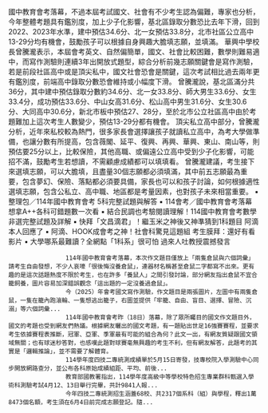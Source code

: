 國中教育會考落幕，不過本屆考試國文、社會有不少考生認為偏難，專家也分析，今年整體考題具有鑑別度，加上少子化影響，基北區錄取分數恐比去年下滑，回到2022、2023年水準，建中預估34.6分、北一女預估33.8分，北市社區公立高中13-29分均有機會，鼓勵孩子可以根據自身興趣大膽填志願，並填滿。
華興中學校長曾騰瀧表示，本屆會考英文、自然偏簡單，國文、社會比較困難，數學則難易適中，而寫作測驗則連續3年出開放式題型，綜合分析前幾志願關鍵會是寫作測驗，若是前段社區高中或是頂尖私中，國文社會恐會是關鍵，這次考試相比過去兩年更有鑑別度，前端高中錄取分數恐會維持或小幅度下滑。
曾騰瀧說，基北區滿分共36分，其中建中預估錄取分數約34.6分、北一女33.8分、師大男生33.6分、女生33.4分，成功預估33.6分、中山女高31.6分、松山高中男生31.6分、女生30.6分、大同高中30.6分，新北市板中預估27、28分，至於北市公立社區高中由於考題難加上這次考生人數變少，預估13-29分都有機會。
頂尖私立高中部分，曾騰瀧分析，近年來私校較為熱門，很多家長會選擇讓孩子就讀私立高中，為考大學做準備，也讓分數有所提高，包含薇閣、延平、復興、再興、華興、東山、南山等，則預估要25分以上，比較保險，其他高職、或偏遠公立高中受到少子化影響，可能招不滿，鼓勵考生若想讀，不需顧慮成績都可以填填看。
曾騰瀧建議，考生接下來選填志願，可以大膽填，且盡量30個志願都必須填滿，其中前五志願最為重要，包含夢幻、保險、落點都必須要具備，家長也可以和孩子討論，如何根據適性選填志願，包含公私立、高中職、地區都是考量因素，也對孩子未來相當重要。
 ▪ 整理包／114年國中教育會考 5科完整試題與解答
 ▪ 114會考／國中教育會考落幕 想拿A++各科可錯題數一次看
 ▪ 結合民調也考驗閱讀理解！114國中教育會考數學 非選完整試題及詳解
 ▪ 快拜「文昌滴君」！繼玉米之神後又神準猜到1科題目 阿滴本人回應了
 ▪ 阿滴、HOOK成會考之神！社會科驚見這題組 考生膜拜：還好有看影片
 ▪ 大學哪系最難讀？全網點「1科系」很可怕 過來人吐教授震撼發言
 

                    114年國中教育會考落幕，本次作文題目僅放上「兩隻倉鼠與六個詞彙」請考生自由發想，不少人哀嚎「很後悔沒養倉鼠」，連器材名稱甚至倉鼠二字都寫不出來。更有趣的是這次話題熱度不限於考生，也在許多「養鼠人」之間引發討論，部分網友指出倉鼠不宜合籠飼養，圖片容易加深錯誤觀念「這出題的一定沒養過倉鼠」。                  
                    今（2025）年會考國文寫作測驗，作文題目是兩張圖片，左圖中有兩隻倉鼠，一隻在籠內跑滾輪、一隻想逃出籠子，右圖並提供「牢籠、自由、盲目、選擇、冒險、沉溺」等六個詞彙...                  
                    114年國中教育會考昨（18日）落幕，除了眾所矚目的國文作文題目外，國文的考題也受到網友們熱議。根據網友曬出的國文考題，有一題貼出世足16強賽賽程，並要求考生依據賽程表推斷，冠軍、亞軍、季軍最有可能的組合為何？此文一出，有網友質疑跟國文領域無關；也有球迷秒答對，也感嘆此題對球賽毫無興趣的考生不利，但有網友解答，此題考的其實是「邏輯推論」，並不需要了解體育。                  
                    114學年度四技二專統測成績單於5月15日寄發，技專校院入學測驗中心同步開放網路查分，並公布各科原始成績組距、平均、前後...                  
                    教育部國教署指出，114學年度高級中等學校特色招生專業群科甄選入學術科測驗考試4月12、13日舉行完畢，共計9841人報...                  
                    今年四技二專統測招生涵蓋68校、共2317個系科（組）與學程，釋出1萬8473個名額，考生須在6月4日前完成志願登記。隨...                  